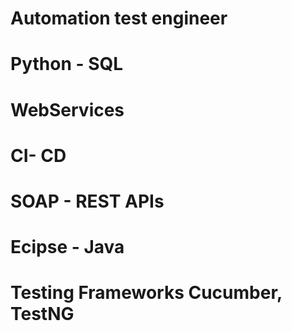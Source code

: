 # Automation test engineer

# Python - SQL
# WebServices
# CI- CD
# SOAP - REST APIs
# Ecipse - Java
# Testing Frameworks Cucumber, TestNG





